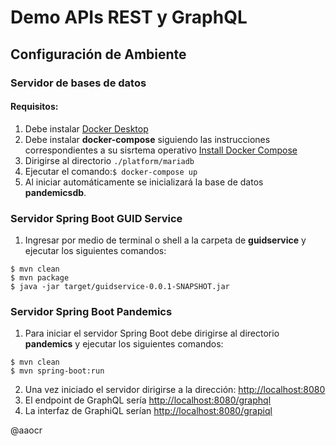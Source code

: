 # Demo APIs REST y GraphQL

## Configuración de Ambiente

### Servidor de bases de datos

#### Requisitos:

1. Debe instalar [Docker Desktop](https://www.docker.com/products/docker-desktop)
2. Debe instalar **docker-compose** siguiendo las instrucciones correspondientes a su sisrtema operativo [Install Docker Compose](https://docs.docker.com/compose/install/)
3. Dirigirse al directorio `./platform/mariadb`
4. Ejecutar el comando:`$ docker-compose up`
5. Al iniciar automáticamente se inicializará la base de datos **pandemicsdb**.

### Servidor Spring Boot GUID Service

1. Ingresar por medio de terminal o shell a la carpeta de **guidservice** y ejecutar los siguientes comandos:

```
$ mvn clean
$ mvn package
$ java -jar target/guidservice-0.0.1-SNAPSHOT.jar
```

### Servidor Spring Boot Pandemics

1. Para iniciar el servidor Spring Boot debe dirigirse al directorio **pandemics** y ejecutar los siguientes comandos:

```
$ mvn clean
$ mvn spring-boot:run
```

2. Una vez iniciado el servidor dirigirse a la dirección: [http://localhost:8080]()
3. El endpoint de GraphQL sería [http://localhost:8080/graphql]()
4. La interfaz de GraphiQL serían [http://localhost:8080/grapiql]()

@aaocr
